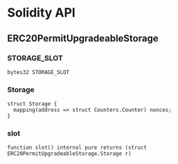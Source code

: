 # Solidity API

## ERC20PermitUpgradeableStorage

### STORAGE_SLOT

```solidity
bytes32 STORAGE_SLOT
```

### Storage

```solidity
struct Storage {
  mapping(address => struct Counters.Counter) nonces;
}
```

### slot

```solidity
function slot() internal pure returns (struct ERC20PermitUpgradeableStorage.Storage r)
```

